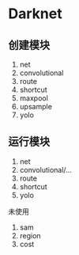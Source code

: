 
# Darknet

## 创建模块

1. net
2. convolutional
3. route
4. shortcut
5. maxpool
6. upsample
7. yolo

## 运行模块

1. net
2. convolutional/...
3. route
4. shortcut
5. yolo

未使用

1. sam
2. region
3. cost